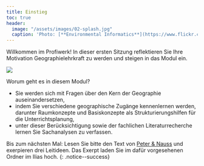 ```yaml
---
title: Einstieg
toc: true
header:
  image: "/assets/images/02-splash.jpg"
  caption: 'Photo: [**Environmental Informatics**](https://www.flickr.com/photos/environmentalinformatics-marburg/29395927104/in/album-72157633683022206/)'
---
```


Willkommen im Profiwerk! 
In dieser ersten Sitzung reflektieren Sie Ihre Motivation Geographielehrkraft zu werden und steigen in das Modul ein. 
<!--more-->

<img src="../assets/images/Modulplan.png">

Worum geht es in diesem Modul?
* Sie werden sich mit Fragen über den Kern der Geographie auseinandersetzen,
* indem Sie verschiedene geographische Zugänge kennenlernen werden, darunter Raumkonzepte und Basiskonzepte als Strukturierungshilfen für die Unterrichtsplanung,
* unter dieser Berücksichtigung sowie der fachlichen Literaturrecherche lernen Sie Sachanalysen zu verfassen.


Bis zum nächsten Mal:
Lesen Sie bitte den Text von [Peter & Nauss](https://link.springer.com/chapter/10.1007/978-3-658-29194-5_6) und exerpieren drei Leitideen. Das Exerpt laden Sie im dafür vorgesehenen Ordner im Ilias hoch. 
{: .notice--success}


